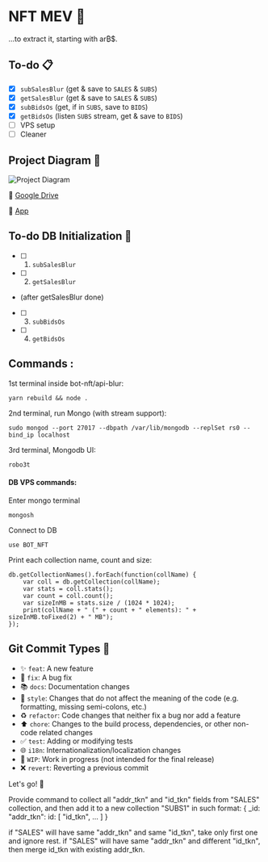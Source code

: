 # NFT MEV :robot:

...to extract it, starting with ar₿$.

## To-do :clipboard:

- [x] `subSalesBlur` (get & save to `SALES` & `SUBS`)
- [x] `getSalesBlur` (get & save to `SALES` & `SUBS`)
- [x] `subBidsOs` (get, if in `SUBS`, save to `BIDS`)
- [x] `getBidsOs` (listen `SUBS` stream, get & save to `BIDS`)
- [ ] VPS setup
- [ ] Cleaner

## Project Diagram 🔧

![Project Diagram](https://i.gyazo.com/791201f3bd138f3ee8ffb15d9c177451.png)

📁 [Google Drive](https://drive.google.com/file/d/1Ks5DKz6f9DdRpffOGzYu5gjKxD21WbCk/view?usp=sharing)

🚀 [App](https://app.diagrams.net/#G1Ks5DKz6f9DdRpffOGzYu5gjKxD21WbCk)

## To-do DB Initialization :floppy_disk:
  - [ ] 1. `subSalesBlur`
  - [ ] 2. `getSalesBlur`
  - (after getSalesBlur done)
  - [ ] 3. `subBidsOs`
  - [ ] 4. `getBidsOs`

## Commands :
1st terminal inside bot-nft/api-blur:
```
yarn rebuild && node .
```

2nd terminal, run Mongo (with stream support):
```
sudo mongod --port 27017 --dbpath /var/lib/mongodb --replSet rs0 --bind_ip localhost
```

3rd terminal, Mongodb UI:
```
robo3t
```

#### DB VPS commands:

Enter mongo terminal
```
mongosh
```

Connect to DB
```
use BOT_NFT
```

Print each collection name, count and size:
```
db.getCollectionNames().forEach(function(collName) {
    var coll = db.getCollection(collName);
    var stats = coll.stats();
    var count = coll.count();
    var sizeInMB = stats.size / (1024 * 1024);
    print(collName + " (" + count + " elements): " + sizeInMB.toFixed(2) + " MB");
});
```


## Git Commit Types :construction_worker:

- :sparkles: `feat`: A new feature
- :bug: `fix`: A bug fix
- :books: `docs`: Documentation changes
- :art: `style`: Changes that do not affect the meaning of the code (e.g. formatting, missing semi-colons, etc.)
- :recycle: `refactor`: Code changes that neither fix a bug nor add a feature
- :arrow_up: `chore`: Changes to the build process, dependencies, or other non-code related changes
- :white_check_mark: `test`: Adding or modifying tests
- :globe_with_meridians: `i18n`: Internationalization/localization changes
- :construction: `WIP`: Work in progress (not intended for the final release)
- :x: `revert`: Reverting a previous commit

Let's go! :muscle:

Provide command to collect all "addr_tkn" and "id_tkn" fields from "SALES" collection, and then add it to a new collection "SUBS1" in such format:
{
  _id: "addr_tkn":
  id: [
    "id_tkn",
    ...
  ]
}

if "SALES" will have same "addr_tkn" and same "id_tkn", take only first one and ignore rest.
if "SALES" will have same "addr_tkn" and different "id_tkn", then merge id_tkn with existing addr_tkn.